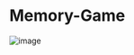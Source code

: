 # Memory-Game
![image](https://github.com/user-attachments/assets/20c8158e-40cc-4f6b-b515-a95cd328e51e)
